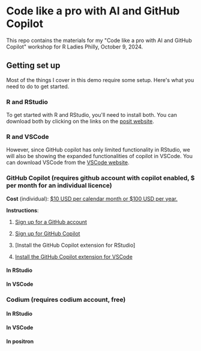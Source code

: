 # Code like a pro with AI and GitHub Copilot


This repo contains the materials for my "Code like a pro with AI and GitHub Copilot" workshop for R Ladies Philly, October 9, 2024.


## Getting set up

Most of the things I cover in this demo require some setup. Here's what you need to do to get started.

### R and RStudio

To get started with R and RStudio, you'll need to install both. You can download both by clicking on the links on the [posit website](https://posit.co/download/rstudio-desktop/).



### R and VSCode

However, since GitHub copilot has only limited functionality in RStudio, we will also be showing the expanded functionalities of copilot in VSCode. You can download VSCode from the [VSCode website](https://code.visualstudio.com/).


### GitHub Copilot (requires github account with copilot enabled, $ per month for an individual licence)

**Cost** (individual): [$10 USD per calendar month or $100 USD per year.](https://docs.github.com/en/copilot/about-github-copilot/subscription-plans-for-github-copilot)

**Instructions**:

1. [Sign up for a GitHub account](www.github.com)

2. [Sign up for GitHub Copilot](https://copilot.github.com/)

3. [Install the GitHub Copilot extension for RStudio]

3. [Install the GitHub Copilot extension for VSCode](https://marketplace.visualstudio.com/items?itemName=github.copilot)





#### In RStudio


#### In VSCode

### Codium (requires codium account, free)

#### In RStudio

#### In VSCode

#### In positron




